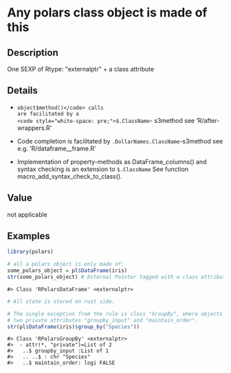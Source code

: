 
# Any polars class object is made of this

## Description

One SEXP of Rtype: "externalptr" + a class attribute

## Details

<ul>
<li>

<code>object$method()</code> calls are facilitated by a
<code style="white-space: pre;">$.ClassName</code>- s3method see
‘R/after-wrappers.R’

</li>
<li>

Code completion is facilitated by
<code>.DollarNames.ClassName</code>-s3method see
e.g. ’R/dataframe\_\_frame.R’

</li>
<li>

Implementation of property-methods as DataFrame_columns() and syntax
checking is an extension to
<code style="white-space: pre;">$.ClassName</code> See function
macro_add_syntax_check_to_class().

</li>
</ul>

## Value

not applicable

## Examples

``` r
library(polars)

# all a polars object is only made of:
some_polars_object = pl$DataFrame(iris)
str(some_polars_object) # External Pointer tagged with a class attribute.
```

    #> Class 'RPolarsDataFrame' <externalptr>

``` r
# All state is stored on rust side.

# The single exception from the rule is class "GroupBy", where objects also have
# two private attributes "groupby_input" and "maintain_order".
str(pl$DataFrame(iris)$group_by("Species"))
```

    #> Class 'RPolarsGroupBy' <externalptr> 
    #>  - attr(*, "private")=List of 2
    #>   ..$ groupby_input :List of 1
    #>   .. ..$ : chr "Species"
    #>   ..$ maintain_order: logi FALSE
